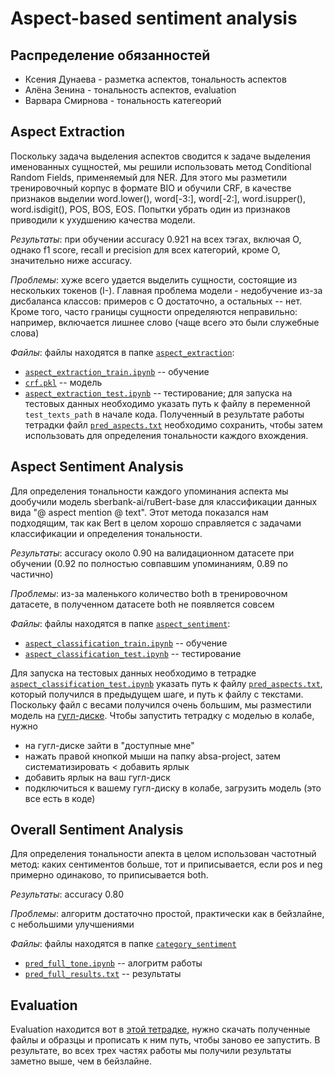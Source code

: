 # Aspect-based sentiment analysis
## Распределение обязанностей
* Ксения Дунаева - разметка аспектов, тональность аспектов
* Алёна Зенина - тональность аспектов, evaluation
* Варвара Смирнова - тональность категеорий
## Aspect Extraction

Поскольку задача выделения аспектов сводится к задаче выделения именованных сущностей, мы решили использовать метод Conditional Random Fields, применяемый для NER. Для этого мы разметили тренировочный корпус в формате BIO и обучили CRF, в качестве признаков выделии word.lower(), word[-3:], word[-2:], word.isupper(), word.isdigit(), POS, BOS, EOS. Попытки убрать один из признаков приводили к ухудшению качества модели. 

*Результаты*: при обучении accuracy 0.921 на всех тэгах, включая O, однако f1 score, recall и precision для всех категорий, кроме O, значительно ниже accuracy. 

*Проблемы*: хуже всего удается выделить сущности, состоящие из нескольких токенов (I-). Главная проблема модели - недобучение из-за дисбаланса классов: примеров с O достаточно, а остальных -- нет. Кроме того, часто границы сущности определяются неправильно: например, включается лишнее слово (чаще всего это были служебные слова)

*Файлы*: файлы находятся в папке [`aspect_extraction`](https://github.com/zadushevno/nlp-4-project/tree/main/aspect_extraction):
* [`aspect_extraction_train.ipynb`](https://github.com/zadushevno/nlp-4-project/blob/main/aspect_extraction/aspect_extraction_train.ipynb) -- обучение
* [`crf.pkl`](https://github.com/zadushevno/nlp-4-project/blob/main/aspect_extraction/crf.pkl) -- модель
* [`aspect_extraction_test.ipynb`](https://github.com/zadushevno/nlp-4-project/blob/main/aspect_extraction/aspect_extraction_test.ipynb) -- тестирование; для запуска на тестовых данных необходимо указать путь к файлу в переменной `test_texts_path` в начале кода. Полученный в результате работы тетрадки файл [`pred_aspects.txt`](https://github.com/zadushevno/nlp-4-project/blob/main/aspect_extraction/pred_aspects.txt) необходимо сохранить, чтобы затем использовать для определения тональности каждого вхождения.

## Aspect Sentiment Analysis

Для определения тональности каждого упоминания аспекта мы дообучили модель sberbank-ai/ruBert-base для классификации данных вида "@ aspect mention @ text". Этот метода показался нам подходящим, так как Bert в целом хорошо справляется с задачами классификации и определения тональности. 

*Результаты*: accuracy около 0.90 на валидационном датасете при обучении (0.92 по полностью совпавшим упоминаниям, 0.89 по частично)

*Проблемы*: из-за маленького количество both в тренировочном датасете, в полученном датасете both не появляется совсем

*Файлы*: файлы находятся в папке [`aspect_sentiment`](https://github.com/zadushevno/nlp-4-project/tree/main/aspect_sentiment):
* [`aspect_classification_train.ipynb`](https://github.com/zadushevno/nlp-4-project/blob/main/aspect_sentiment/aspect_classification_train.ipynb) -- обучение
* [`aspect_classification_test.ipynb`](https://github.com/zadushevno/nlp-4-project/blob/main/aspect_sentiment/aspect_classification_test.ipynb) -- тестирование

Для запуска на тестовых данных необходимо в тетрадке [`aspect_classification_test.ipynb`](https://github.com/zadushevno/nlp-4-project/blob/main/aspect_sentiment/aspect_classification_test.ipynb) указать путь к файлу [`pred_aspects.txt`](https://github.com/zadushevno/nlp-4-project/blob/main/aspect_extraction/pred_aspects.txt), который получился в предыдущем шаге, и путь к файлу с текстами. Поскольку файл с весами получился очень большим, мы разместили модель на [гугл-диске](https://drive.google.com/drive/u/0/folders/1e8WjOU0U33uCS4XWpkWmb2F6G2aMXak2). Чтобы запустить тетрадку с моделью в колабе, нужно
* на гугл-диске зайти в "доступные мне"
* нажать правой кнопкой мыши на папку absa-project, затем систематизировать < добавить ярлык
* добавить ярлык на ваш гугл-диск
* подключиться к вашему гугл-диску в колабе, загрузить модель (это все есть в коде)

## Overall Sentiment Analysis

Для определения тональности апекта в целом использован частотный метод: каких сентиментов больше, тот и приписывается, если pos и neg примерно одинаково, то приписывается both.

*Результаты*: accuracy 0.80

*Проблемы*: алгоритм достаточно простой, практически как в бейзлайне, с небольшими улучшениями

*Файлы*: файлы находятся в папке [`category_sentiment`](https://github.com/zadushevno/nlp-4-project/tree/main/category_sentiment)
* [`pred_full_tone.ipynb`](https://github.com/zadushevno/nlp-4-project/blob/main/category_sentiment/pred_full_tone.ipynb) -- алогритм работы 
* [`pred_full_results.txt`](https://github.com/zadushevno/nlp-4-project/blob/main/category_sentiment/pred_full_results.txt) -- результаты

## Evaluation
Evaluation находится вот в [этой тетрадке](https://github.com/zadushevno/nlp-4-project/blob/main/Evaluation.ipynb), нужно скачать полученные файлы и образцы и прописать к ним путь, чтобы заново ее запустить. В результате, во всех трех частях работы мы получили результаты заметно выше, чем в бейзлайне.
